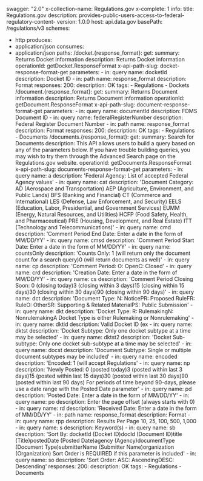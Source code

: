 swagger: "2.0"
x-collection-name: Regulations.gov
x-complete: 1
info:
  title: Regulations.gov
  description: provides-public-users-access-to-federal-regulatory-content-
  version: 1.0.0
host: api.data.gov
basePath: /regulations/v3
schemes:
- http
produces:
- application/json
consumes:
- application/json
paths:
  /docket.{response_format}:
    get:
      summary: Returns Docket information
      description: Returns Docket information
      operationId: getDocket.ResponseFormat
      x-api-path-slug: docket-response-format-get
      parameters:
      - in: query
        name: docketId
        description: Docket ID
      - in: path
        name: response_format
        description: Format
      responses:
        200:
          description: OK
      tags:
      - Regulations
      - Dockets
  /document.{response_format}:
    get:
      summary: Returns Document information
      description: Returns Document information
      operationId: getDocument.ResponseFormat
      x-api-path-slug: document-response-format-get
      parameters:
      - in: query
        name: documentId
        description: FDMS Document ID
      - in: query
        name: federalRegisterNumber
        description: Federal Register Document Number
      - in: path
        name: response_format
        description: Format
      responses:
        200:
          description: OK
      tags:
      - Regulations
      - Documents
  /documents.{response_format}:
    get:
      summary: Search for Documents
      description: This API allows users to build a query based on any of the parameters
        below.  If you have trouble building queries, you may wish to try them through
        the Advanced Search page on the Regulations.gov website.
      operationId: getDocuments.ResponseFormat
      x-api-path-slug: documents-response-format-get
      parameters:
      - in: query
        name: a
        description: 'Federal Agency: List of accepted Federal Agency values'
      - in: query
        name: cat
        description: 'Document Category: AD (Aerospace and Transportation) AEP (Agriculture,
          Environment, and Public Lands) BFS (Banking and Financial) CT (Commerce
          and International) LES (Defense, Law Enforcement, and Security) EELS (Education,
          Labor, Presidential, and Government Services) EUMM (Energy, Natural Resources,
          and Utilities) HCFP (Food Safety, Health, and Pharmaceutical) PRE (Housing,
          Development, and Real Estate) ITT (Technology and Telecommunications)'
      - in: query
        name: cmd
        description: 'Comment Period End Date: Enter a date in the form of MM/DD/YY'
      - in: query
        name: cmsd
        description: 'Comment Period Start Date: Enter a date in the form of MM/DD/YY'
      - in: query
        name: countsOnly
        description: 'Counts Only: 1 (will return only the document count for a search
          query)0 (will return documents as well)'
      - in: query
        name: cp
        description: 'Comment Period: O: OpenC: Closed'
      - in: query
        name: crd
        description: 'Creation Date: Enter a date in the form of MM/DD/YY'
      - in: query
        name: cs
        description: 'Comment Period Closing Soon: 0 (closing today)3 (closing within
          3 days)15 (closing within 15 days)30 (closing within 30 days)90 (closing
          within 90 days)'
      - in: query
        name: dct
        description: 'Document Type: N: NoticePR: Proposed RuleFR: RuleO: OtherSR:
          Supporting & Related MaterialPS: Public Submission'
      - in: query
        name: dkt
        description: 'Docket Type: R: RulemakingN: NonrulemakingA Docket Type is either
          Rulemaking or Nonrulemaking'
      - in: query
        name: dktid
        description: Valid Docket ID (ex
      - in: query
        name: dktst
        description: 'Docket Subtype: Only one docket subtype at a time may be selected'
      - in: query
        name: dktst2
        description: 'Docket Sub-subtype: Only one docket sub-subtype at a time may
          be selected'
      - in: query
        name: docst
        description: 'Document Subtype: Single or multiple document subtypes may be
          included'
      - in: query
        name: encoded
        description: 'Encoded: 1 (will accept Regulations'
      - in: query
        name: np
        description: 'Newly Posted: 0 (posted today)3 (posted within last 3 days)15
          (posted within last 15 days)30 (posted within last 30 days)90 (posted within
          last 90 days)  For periods of time beyond 90-days, please use a date range
          with the Posted Date parameter'
      - in: query
        name: pd
        description: 'Posted Date: Enter a date in the form of MM/DD/YY'
      - in: query
        name: po
        description: Enter the page offset (always starts with 0)
      - in: query
        name: rd
        description: 'Received Date: Enter a date in the form of MM/DD/YY'
      - in: path
        name: response_format
        description: Format
      - in: query
        name: rpp
        description: Results Per Page 10, 25, 100, 500, 1,000
      - in: query
        name: s
        description: Keyword(s)
      - in: query
        name: sb
        description: 'Sort By: docketId (Docket ID)docId (Document ID)title (Title)postedDate
          (Posted Date)agency (Agency)documentType (Document Type)submitterName (Submitter
          Name)organization (Organization) Sort Order is REQUIRED if this parameter
          is included'
      - in: query
        name: so
        description: 'Sort Order: ASC: AscendingDESC: Descending'
      responses:
        200:
          description: OK
      tags:
      - Regulations
      - Documents